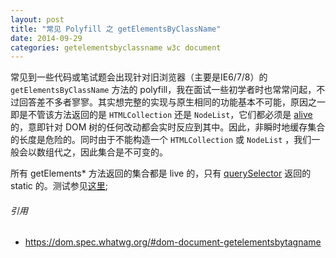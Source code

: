 ```yaml
---
layout: post
title: "常见 Polyfill 之 getElementsByClassName"
date: 2014-09-29
categories: getelementsbyclassname w3c document
---
```


常见到一些代码或笔试题会出现针对旧浏览器（主要是IE6/7/8）的 `getElementsByClassName` 方法的 polyfill，我在面试一些初学者时也常常问起，不过回答差不多者寥寥。其实想完整的实现与原生相同的功能基本不可能，原因之一即是不管该方法返回的是 `HTMLCollection` 还是 `NodeList`，它们都必须是 [alive](http://www.w3.org/TR/DOM-Level-3-Core/core.html#td-live) 的，意即针对 DOM 树的任何改动都会实时反应到其中。因此，非瞬时地缓存集合的长度是危险的。同时由于不能构造一个 `HTMLCollection` 或 `NodeList` ，我们一般会以数组代之，因此集合是不可变的。


所有 getElements* 方法返回的集合都是 live 的，只有 [querySelector](http://www.w3.org/TR/2013/REC-selectors-api-20130221/#queryselectorall) 返回的 static 的。测试参见[这里](/example/live.html);



###### 引用
- <https://dom.spec.whatwg.org/#dom-document-getelementsbytagname>

